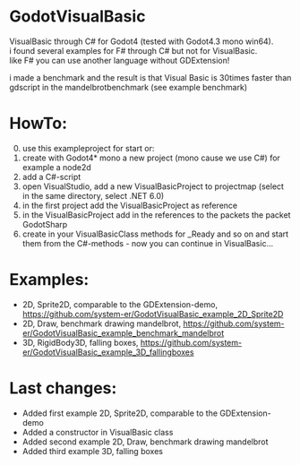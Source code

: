# GodotVisualBasic    
VisualBasic through C# for Godot4 (tested with Godot4.3 mono win64).   
i found several examples for F# through C# but not for VisualBasic.            
like F# you can use another language without GDExtension!    

i made a benchmark and the result is that Visual Basic is 30times faster than gdscript in the mandelbrotbenchmark (see example benchmark)    


# HowTo:    
0. use this exampleproject for start or:    
1. create with Godot4* mono a new project (mono cause we use C#) for example a node2d    
2. add a C#-script
3. open VisualStudio, add a new VisualBasicProject to projectmap (select in the same directory, select .NET 6.0)
4. in the first project add the VisualBasicProject as reference
5. in the VisualBasicProject add in the references to the packets the packet GodotSharp
6. create in your VisualBasicClass methods for _Ready and so on and start them from the C#-methods - now you can continue in VisualBasic...    


# Examples:   
- 2D, Sprite2D, comparable to the GDExtension-demo, https://github.com/system-er/GodotVisualBasic_example_2D_Sprite2D
- 2D, Draw, benchmark drawing mandelbrot, https://github.com/system-er/GodotVisualBasic_example_benchmark_mandelbrot
- 3D, RigidBody3D, falling boxes, https://github.com/system-er/GodotVisualBasic_example_3D_fallingboxes
    

  
# Last changes:    
- Added first example 2D, Sprite2D, comparable to the GDExtension-demo
- Added a constructor in VisualBasic class
- Added second example 2D, Draw, benchmark drawing mandelbrot
- Added third example 3D, falling boxes
  
  
  

  
